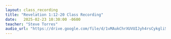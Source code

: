 ```yaml
---
layout: class_recording
title: "Revelation 1:12-20 Class Recording"
date:   2025-02-23 10:30:00 -0600
teacher: "Steve Torres"
audio_url: "https://drive.google.com/file/d/1vMAukChrXUVUIJyh4rsCykgliSgQPWci/preview"
---
```

